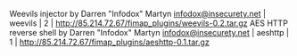 Weevils injector by Darren "Infodox" Martyn <infodox@insecurety.net> | weevils | 2 | http://85.214.72.67/fimap_plugins/weevils-0.2.tar.gz
AES HTTP reverse shell by Darren "Infodox" Martyn <infodox@insecurety.net> | aeshttp | 1 | http://85.214.72.67/fimap_plugins/aeshttp-0.1.tar.gz